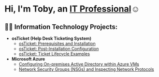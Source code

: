 <h1>Hi, I'm Toby, an <a href="www.linkedin.com/in/tobyemelle">IT Professional</a>☺</h1>

<h2>👨‍💻 Information Technology Projects:</h2>

- <b>osTicket (Help Desk Ticketing System)</b>
  - [osTicket: Prerequisites and Installation](https://github.com/tobyemelle/osticket-prereqs.git)
  - [osTicket: Post-Installation Configuration](https://github.com/tobyemelle/osticket-post-install-config.git)
  - [osTicket: Ticket Lifecycle Examples](https://github.com/tobyemelle/ticket-lifecycles.git)
- <b>Microsoft Azure</b>
  - [Configuring On-premises Active Directory within Azure VMs](https://github.com/tobyemelle/configure-ad.git)
  - [Network Security Groups (NSGs) and Inspecting Network Protocols](https://github.com/tobyemelle/azure-net-protocols.git)
